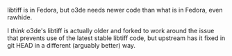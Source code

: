 libtiff is in Fedora, but o3de needs newer code than what is in Fedora, even rawhide.

I _think_ o3de's libtiff is actually older and forked to work around the issue that prevents use of the latest stable libtiff code, but upstream has it fixed in git HEAD in a different (arguably better) way.
